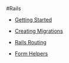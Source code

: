 #Rails

* [Getting Started](http://guides.rubyonrails.org/getting_started.html)

* [Creating Migrations](http://edgeguides.rubyonrails.org/active_record_migrations.html)

* [Rails Routing](http://guides.rubyonrails.org/routing.html)

* [Form Helpers](http://guides.rubyonrails.org/form_helpers.html)